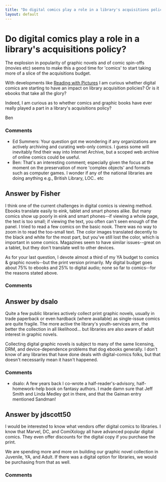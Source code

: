 ```yaml
---
title: "Do digital comics play a role in a library's acquisitions policy?"
layout: default
---
```

Do digital comics play a role in a library's acquisitions policy?
=====================
The explosion in popularity of graphic novels and of comic spin-offs
(movies etc) seems to make this a good time for 'comics' to start taking
more of a slice of the acquisitions budget.

With developments like [Reading with
Pictures](http://readingwithpictures.org/) I am curious whether digital
comics are starting to have an impact on library acquisition policies?
Or is it ebooks that take all the glory?

Indeed, I am curious as to whether comics and graphic books have ever
really played a part in a library's acquisitions policy?

Ben

### Comments ###
* Ed Summers: Your question got me wondering if any organizations are actively
archiving and curating web-only comics. I guess some will inevitably
find their way into Internet Archive, but a scoped web archive of online
comics could be useful.
* Ben: That's an interesting comment; especially given the focus at the moment
on the preservation of more 'complex objects' and formats such as
computer games. I wonder if any of the national libraries are doing
anything e.g., British Library, LOC.. etc


Answer by Fisher
----------------
I think one of the current challenges in digital comics is viewing
method. Ebooks translate easily to eink, tablet and smart phones alike.
But many comics show up poorly in eink and smart phones--if viewing a
whole page, the text is too small; if viewing the text, you often can't
seen enough of the panel. I tried to read a few comics on the basic
nook. There was no way to zoom in to read the too-small text. The color
images translated decently to the black and white for the most part, but
you've still lost the color, which is important in some comics.
Magazines seem to have similar issues--great on a tablet, but they don't
translate well to other devices.

As for your last question, I devote almost a third of my YA budget to
comics & graphic novels--but the print version primarily. My digital
budget goes about 75% to ebooks and 25% to digital audio; none so far to
comics--for the reasons stated above.

### Comments ###

Answer by dsalo
----------------
Quite a few public libraries actively collect print graphic novels,
usually in trade paperback or even hardback (where available) as
single-issue comics are quite fragile. The more active the library's
youth-services arm, the better the collection in all likelihood... but
libraries are also aware of adult interest in graphic novels.

Collecting digital graphic novels is subject to many of the same
licensing, DRM, and device-dependence problems that dog ebooks
generally. I don't know of any libraries that have done deals with
digital-comics folks, but that doesn't necessarily mean it hasn't
happened.

### Comments ###
* dsalo: A few years back I co-wrote a half-reader's-advisory, half-homework-help
book on fantasy authors. I made damn sure that Jeff Smith and Linda
Medley got in there, and that the Gaiman entry mentioned Sandman!

Answer by jdscott50
----------------
I would be interested to know what vendors offer digital comics to
libraries. I know that Marvel, DC, and ComiXology all have advanced
popular digital comics. They even offer discounts for the digital copy
if you purchase the print.

We are spending more and more on building our graphic novel collection
in Juvenile, YA, and Adult. If there was a digital option for libraries,
we would be purchasing from that as well.

### Comments ###

